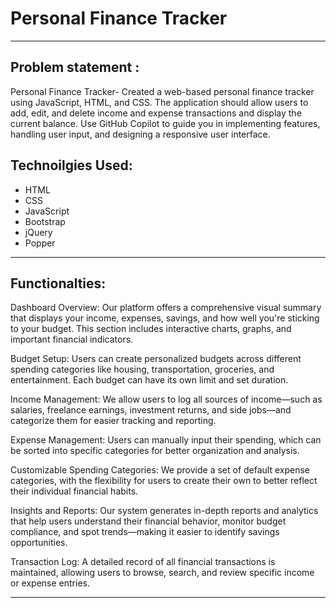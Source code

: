 # Personal Finance Tracker  
---------------------------------------------------------------------------------------------------------------------------------------------------------------------------------

## Problem statement :

Personal Finance Tracker- Created a web-based personal finance tracker using JavaScript, HTML, and CSS. The application should allow users to add, edit, and delete income and expense transactions and display the current balance. Use GitHub Copilot to guide you in implementing features, handling user input, and designing a responsive user interface.


## Technoilgies Used:

- HTML <br> 
- CSS <br> 
- JavaScript <br>
- Bootstrap <br>
- jQuery <br>
- Popper <br>

--------------------------------------------------------------------------------------------------------------------------------------------------------------------------------------

## Functionalties:

Dashboard Overview:
Our platform offers a comprehensive visual summary that displays your income, expenses, savings, and how well you're sticking to your budget. This section includes interactive charts, graphs, and important financial indicators.

Budget Setup:
Users can create personalized budgets across different spending categories like housing, transportation, groceries, and entertainment. Each budget can have its own limit and set duration.

Income Management:
We allow users to log all sources of income—such as salaries, freelance earnings, investment returns, and side jobs—and categorize them for easier tracking and reporting.

Expense Management:
Users can manually input their spending, which can be sorted into specific categories for better organization and analysis.

Customizable Spending Categories:
We provide a set of default expense categories, with the flexibility for users to create their own to better reflect their individual financial habits.

Insights and Reports:
Our system generates in-depth reports and analytics that help users understand their financial behavior, monitor budget compliance, and spot trends—making it easier to identify savings opportunities.

Transaction Log:
A detailed record of all financial transactions is maintained, allowing users to browse, search, and review specific income or expense entries.

---------------------------------------------------------------------------------------------------------------------------------------------------------------------------------







